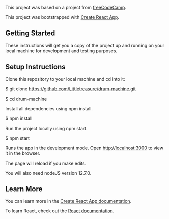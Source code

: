 This project was based on a project from [freeCodeCamp](https://www.freecodecamp.org/).

This project was bootstrapped with [Create React App](https://github.com/facebook/create-react-app).

## Getting Started

These instructions will get you a copy of the project up and running on your local machine for development and testing purposes.

## Setup Instructions

Clone this repository to your local machine and cd into it:

\$ git clone https://github.com/Littletreasure/drum-machine.git

\$ cd drum-machine

Install all dependencies using npm install.

\$ npm install

Run the project locally using npm start.

\$ npm start

Runs the app in the development mode.
Open [http://localhost:3000](http://localhost:3000) to view it in the browser.

The page will reload if you make edits.

You will also need nodeJS version 12.7.0.

## Learn More

You can learn more in the [Create React App documentation](https://facebook.github.io/create-react-app/docs/getting-started).

To learn React, check out the [React documentation](https://reactjs.org/).
